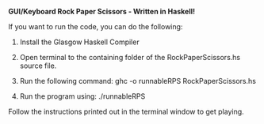 <b>GUI/Keyboard Rock Paper Scissors - Written in Haskell!</b>


If you want to run the code, you can do the following:

1) Install the Glasgow Haskell Compiler

2) Open terminal to the containing folder of the RockPaperScissors.hs source file.

3) Run the following command: ghc -o runnableRPS RockPaperScissors.hs

4) Run the program using: ./runnableRPS

Follow the instructions printed out in the terminal window to get playing.
